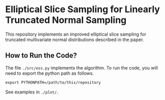 # Elliptical Slice Sampling for Linearly Truncated Normal Sampling

This repository implements an improved elliptical slice sampling for truncated multivariate normal distributions described in the paper.


## How to Run the Code?
The file `./src/ess.py` implements the algorithm.
To run the code, you will need to export the python path as follows.
```
export PYTHONPATH=/path/to/this/repository
```

See examples in `./plot/`.
